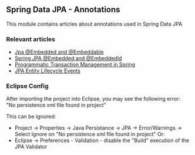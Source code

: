 ## Spring Data JPA - Annotations

This module contains articles about annotations used in Spring Data JPA 

### Relevant articles

- [Jpa @Embedded and @Embeddable](https://www.baeldung.com/jpa-embedded-embeddable)
- [Spring JPA @Embedded and @EmbeddedId](https://www.baeldung.com/spring-jpa-embedded-method-parameters)
- [Programmatic Transaction Management in Spring](https://www.baeldung.com/spring-programmatic-transaction-management)
- [JPA Entity Lifecycle Events](https://www.baeldung.com/jpa-entity-lifecycle-events)

### Eclipse Config 
After importing the project into Eclipse, you may see the following error:  
"No persistence xml file found in project"

This can be ignored: 
- Project -> Properties -> Java Persistance -> JPA -> Error/Warnings -> Select Ignore on "No persistence xml file found in project"
Or: 
- Eclipse -> Preferences - Validation - disable the "Build" execution of the JPA Validator 

